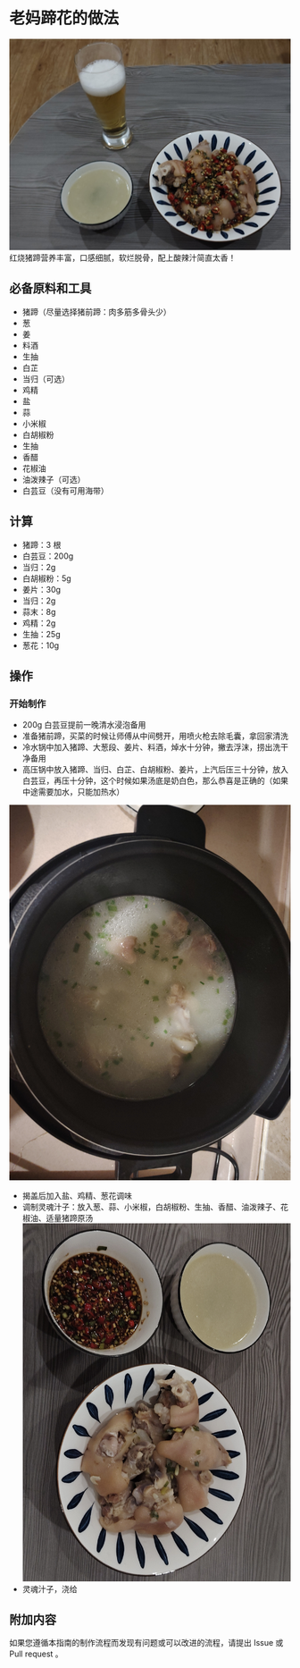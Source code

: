 # 老妈蹄花的做法

![](./result3.jpg)
红烧猪蹄营养丰富，口感细腻，软烂脱骨，配上酸辣汁简直太香！

## 必备原料和工具

- 猪蹄（尽量选择猪前蹄：肉多筋多骨头少）
- 葱
- 姜
- 料酒
- 生抽
- 白芷
- 当归（可选）
- 鸡精
- 盐
- 蒜
- 小米椒
- 白胡椒粉
- 生抽
- 香醋
- 花椒油
- 油泼辣子（可选）
- 白芸豆（没有可用海带）

## 计算

- 猪蹄：3 根
- 白芸豆：200g
- 当归：2g
- 白胡椒粉：5g
- 姜片：30g
- 当归：2g
- 蒜末：8g
- 鸡精：2g
- 生抽：25g
- 葱花：10g

## 操作

### 开始制作

- 200g 白芸豆提前一晚清水浸泡备用
- 准备猪前蹄，买菜的时候让师傅从中间劈开，用喷火枪去除毛囊，拿回家清洗
- 冷水锅中加入猪蹄、大葱段、姜片、料酒，焯水十分钟，撇去浮沫，捞出洗干净备用
- 高压锅中放入猪蹄、当归、白芷、白胡椒粉、姜片，上汽后压三十分钟，放入白芸豆，再压十分钟，这个时候如果汤底是奶白色，那么恭喜是正确的（如果中途需要加水，只能加热水）

![](./result1.jpg)

- 揭盖后加入盐、鸡精、葱花调味
- 调制灵魂汁子：放入葱、蒜、小米椒，白胡椒粉、生抽、香醋、油泼辣子、花椒油、适量猪蹄原汤
  ![](./result2.jpg)
- 灵魂汁子，浇给

## 附加内容

如果您遵循本指南的制作流程而发现有问题或可以改进的流程，请提出 Issue 或 Pull request 。
